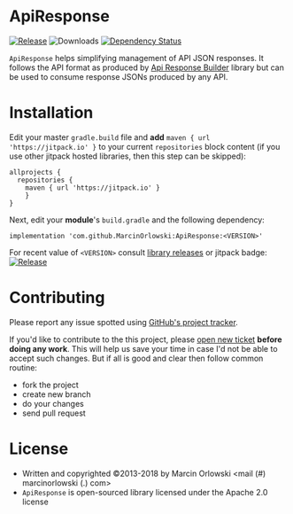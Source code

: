 ApiResponse
===========

[![Release](https://jitpack.io/v/MarcinOrlowski/ApiResponse.svg)](https://jitpack.io/#MarcinOrlowski/ApiResponse)
![Downloads](https://jitpack.io/v/MarcinOrlowski/ApiResponse/month.svg)
[![Dependency Status](https://dependencyci.com/github/MarcinOrlowski/ApiResponse/badge)](https://dependencyci.com/github/MarcinOrlowski/ApiResponse)

 `ApiResponse` helps simplifying management of API JSON responses. It follows the API
 format as produced by [Api Response Builder](https://github.com/MarcinOrlowski/laravel-api-response-builder)
 library but can be used to consume response JSONs produced by any API.


Installation
============

 Edit your master `gradle.build` file and **add** `maven { url 'https://jitpack.io' }` to your current
 `repositories` block content (if you use other jitpack hosted libraries, then this step can be skipped):

    allprojects {
      repositories {
        maven { url 'https://jitpack.io' }
        }
    }

 Next, edit your **module**'s `build.gradle` and the following dependency:

    implementation 'com.github.MarcinOrlowski:ApiResponse:<VERSION>'

 For recent value of `<VERSION>` consult [library releases](https://github.com/MarcinOrlowski/ApiResponse/releases)
 or jitpack badge: [![Release](https://jitpack.io/v/MarcinOrlowski/ApiResponse.svg)](https://jitpack.io/#MarcinOrlowski/ApiResponse)


Contributing
============
  
 Please report any issue spotted using [GitHub's project tracker](https://github.com/MarcinOrlowski/ApiResponse/issues).
   
 If you'd like to contribute to the this project, please [open new ticket](https://github.com/MarcinOrlowski/ApiResponse/issues) 
 **before doing any work**. This will help us save your time in case I'd not be able to accept such changes. But if all is good and 
 clear then follow common routine:
  
  * fork the project
  * create new branch
  * do your changes
  * send pull request
 
  
License
=======
  
  * Written and copyrighted &copy;2013-2018 by Marcin Orlowski <mail (#) marcinorlowski (.) com>
  * `ApiResponse` is open-sourced library licensed under the Apache 2.0 license
